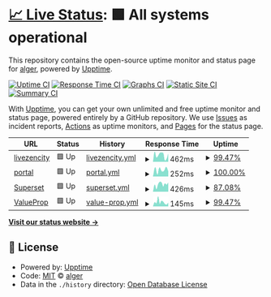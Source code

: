# [📈 Live Status](https://algers.github.io/zencity-status): <!--live status--> **🟩 All systems operational**

This repository contains the open-source uptime monitor and status page for [alger](https://algers.github.io/zencity-status), powered by [Upptime](https://github.com/upptime/upptime).

[![Uptime CI](https://github.com/algers/zencity-status/workflows/Uptime%20CI/badge.svg)](https://github.com/algers/zencity-status/actions?query=workflow%3A%22Uptime+CI%22)
[![Response Time CI](https://github.com/algers/zencity-status/workflows/Response%20Time%20CI/badge.svg)](https://github.com/algers/zencity-status/actions?query=workflow%3A%22Response+Time+CI%22)
[![Graphs CI](https://github.com/algers/zencity-status/workflows/Graphs%20CI/badge.svg)](https://github.com/algers/zencity-status/actions?query=workflow%3A%22Graphs+CI%22)
[![Static Site CI](https://github.com/algers/zencity-status/workflows/Static%20Site%20CI/badge.svg)](https://github.com/algers/zencity-status/actions?query=workflow%3A%22Static+Site+CI%22)
[![Summary CI](https://github.com/algers/zencity-status/workflows/Summary%20CI/badge.svg)](https://github.com/algers/zencity-status/actions?query=workflow%3A%22Summary+CI%22)

With [Upptime](https://upptime.js.org), you can get your own unlimited and free uptime monitor and status page, powered entirely by a GitHub repository. We use [Issues](https://github.com/algers/zencity-status/issues) as incident reports, [Actions](https://github.com/algers/zencity-status/actions) as uptime monitors, and [Pages](https://algers.github.io/zencity-status) for the status page.

<!--start: status pages-->
<!-- This summary is generated by Upptime (https://github.com/upptime/upptime) -->
<!-- Do not edit this manually, your changes will be overwritten -->
<!-- prettier-ignore -->
| URL | Status | History | Response Time | Uptime |
| --- | ------ | ------- | ------------- | ------ |
| <img alt="" src="https://favicons.githubusercontent.com/www.livezencity.com" height="13"> [livezencity](https://www.livezencity.com) | 🟩 Up | [livezencity.yml](https://github.com/algers/zencity-status/commits/HEAD/history/livezencity.yml) | <details><summary><img alt="Response time graph" src="./graphs/livezencity/response-time-week.png" height="20"> 462ms</summary><br><a href="https://algers.github.io/zencity-status/history/livezencity"><img alt="Response time 757" src="https://img.shields.io/endpoint?url=https%3A%2F%2Fraw.githubusercontent.com%2Falgers%2Fzencity-status%2FHEAD%2Fapi%2Flivezencity%2Fresponse-time.json"></a><br><a href="https://algers.github.io/zencity-status/history/livezencity"><img alt="24-hour response time 309" src="https://img.shields.io/endpoint?url=https%3A%2F%2Fraw.githubusercontent.com%2Falgers%2Fzencity-status%2FHEAD%2Fapi%2Flivezencity%2Fresponse-time-day.json"></a><br><a href="https://algers.github.io/zencity-status/history/livezencity"><img alt="7-day response time 462" src="https://img.shields.io/endpoint?url=https%3A%2F%2Fraw.githubusercontent.com%2Falgers%2Fzencity-status%2FHEAD%2Fapi%2Flivezencity%2Fresponse-time-week.json"></a><br><a href="https://algers.github.io/zencity-status/history/livezencity"><img alt="30-day response time 460" src="https://img.shields.io/endpoint?url=https%3A%2F%2Fraw.githubusercontent.com%2Falgers%2Fzencity-status%2FHEAD%2Fapi%2Flivezencity%2Fresponse-time-month.json"></a><br><a href="https://algers.github.io/zencity-status/history/livezencity"><img alt="1-year response time 757" src="https://img.shields.io/endpoint?url=https%3A%2F%2Fraw.githubusercontent.com%2Falgers%2Fzencity-status%2FHEAD%2Fapi%2Flivezencity%2Fresponse-time-year.json"></a></details> | <details><summary><a href="https://algers.github.io/zencity-status/history/livezencity">99.47%</a></summary><a href="https://algers.github.io/zencity-status/history/livezencity"><img alt="All-time uptime 99.80%" src="https://img.shields.io/endpoint?url=https%3A%2F%2Fraw.githubusercontent.com%2Falgers%2Fzencity-status%2FHEAD%2Fapi%2Flivezencity%2Fuptime.json"></a><br><a href="https://algers.github.io/zencity-status/history/livezencity"><img alt="24-hour uptime 97.82%" src="https://img.shields.io/endpoint?url=https%3A%2F%2Fraw.githubusercontent.com%2Falgers%2Fzencity-status%2FHEAD%2Fapi%2Flivezencity%2Fuptime-day.json"></a><br><a href="https://algers.github.io/zencity-status/history/livezencity"><img alt="7-day uptime 99.47%" src="https://img.shields.io/endpoint?url=https%3A%2F%2Fraw.githubusercontent.com%2Falgers%2Fzencity-status%2FHEAD%2Fapi%2Flivezencity%2Fuptime-week.json"></a><br><a href="https://algers.github.io/zencity-status/history/livezencity"><img alt="30-day uptime 99.77%" src="https://img.shields.io/endpoint?url=https%3A%2F%2Fraw.githubusercontent.com%2Falgers%2Fzencity-status%2FHEAD%2Fapi%2Flivezencity%2Fuptime-month.json"></a><br><a href="https://algers.github.io/zencity-status/history/livezencity"><img alt="1-year uptime 99.80%" src="https://img.shields.io/endpoint?url=https%3A%2F%2Fraw.githubusercontent.com%2Falgers%2Fzencity-status%2FHEAD%2Fapi%2Flivezencity%2Fuptime-year.json"></a></details>
| <img alt="" src="https://favicons.githubusercontent.com/portal.zencity.tools" height="13"> [portal](https://portal.zencity.tools) | 🟩 Up | [portal.yml](https://github.com/algers/zencity-status/commits/HEAD/history/portal.yml) | <details><summary><img alt="Response time graph" src="./graphs/portal/response-time-week.png" height="20"> 252ms</summary><br><a href="https://algers.github.io/zencity-status/history/portal"><img alt="Response time 361" src="https://img.shields.io/endpoint?url=https%3A%2F%2Fraw.githubusercontent.com%2Falgers%2Fzencity-status%2FHEAD%2Fapi%2Fportal%2Fresponse-time.json"></a><br><a href="https://algers.github.io/zencity-status/history/portal"><img alt="24-hour response time 201" src="https://img.shields.io/endpoint?url=https%3A%2F%2Fraw.githubusercontent.com%2Falgers%2Fzencity-status%2FHEAD%2Fapi%2Fportal%2Fresponse-time-day.json"></a><br><a href="https://algers.github.io/zencity-status/history/portal"><img alt="7-day response time 252" src="https://img.shields.io/endpoint?url=https%3A%2F%2Fraw.githubusercontent.com%2Falgers%2Fzencity-status%2FHEAD%2Fapi%2Fportal%2Fresponse-time-week.json"></a><br><a href="https://algers.github.io/zencity-status/history/portal"><img alt="30-day response time 214" src="https://img.shields.io/endpoint?url=https%3A%2F%2Fraw.githubusercontent.com%2Falgers%2Fzencity-status%2FHEAD%2Fapi%2Fportal%2Fresponse-time-month.json"></a><br><a href="https://algers.github.io/zencity-status/history/portal"><img alt="1-year response time 361" src="https://img.shields.io/endpoint?url=https%3A%2F%2Fraw.githubusercontent.com%2Falgers%2Fzencity-status%2FHEAD%2Fapi%2Fportal%2Fresponse-time-year.json"></a></details> | <details><summary><a href="https://algers.github.io/zencity-status/history/portal">100.00%</a></summary><a href="https://algers.github.io/zencity-status/history/portal"><img alt="All-time uptime 99.98%" src="https://img.shields.io/endpoint?url=https%3A%2F%2Fraw.githubusercontent.com%2Falgers%2Fzencity-status%2FHEAD%2Fapi%2Fportal%2Fuptime.json"></a><br><a href="https://algers.github.io/zencity-status/history/portal"><img alt="24-hour uptime 100.00%" src="https://img.shields.io/endpoint?url=https%3A%2F%2Fraw.githubusercontent.com%2Falgers%2Fzencity-status%2FHEAD%2Fapi%2Fportal%2Fuptime-day.json"></a><br><a href="https://algers.github.io/zencity-status/history/portal"><img alt="7-day uptime 100.00%" src="https://img.shields.io/endpoint?url=https%3A%2F%2Fraw.githubusercontent.com%2Falgers%2Fzencity-status%2FHEAD%2Fapi%2Fportal%2Fuptime-week.json"></a><br><a href="https://algers.github.io/zencity-status/history/portal"><img alt="30-day uptime 99.84%" src="https://img.shields.io/endpoint?url=https%3A%2F%2Fraw.githubusercontent.com%2Falgers%2Fzencity-status%2FHEAD%2Fapi%2Fportal%2Fuptime-month.json"></a><br><a href="https://algers.github.io/zencity-status/history/portal"><img alt="1-year uptime 99.98%" src="https://img.shields.io/endpoint?url=https%3A%2F%2Fraw.githubusercontent.com%2Falgers%2Fzencity-status%2FHEAD%2Fapi%2Fportal%2Fuptime-year.json"></a></details>
| <img alt="" src="https://favicons.githubusercontent.com/superset.zencity.tools" height="13"> [Superset](https://superset.zencity.tools) | 🟩 Up | [superset.yml](https://github.com/algers/zencity-status/commits/HEAD/history/superset.yml) | <details><summary><img alt="Response time graph" src="./graphs/superset/response-time-week.png" height="20"> 426ms</summary><br><a href="https://algers.github.io/zencity-status/history/superset"><img alt="Response time 577" src="https://img.shields.io/endpoint?url=https%3A%2F%2Fraw.githubusercontent.com%2Falgers%2Fzencity-status%2FHEAD%2Fapi%2Fsuperset%2Fresponse-time.json"></a><br><a href="https://algers.github.io/zencity-status/history/superset"><img alt="24-hour response time 475" src="https://img.shields.io/endpoint?url=https%3A%2F%2Fraw.githubusercontent.com%2Falgers%2Fzencity-status%2FHEAD%2Fapi%2Fsuperset%2Fresponse-time-day.json"></a><br><a href="https://algers.github.io/zencity-status/history/superset"><img alt="7-day response time 426" src="https://img.shields.io/endpoint?url=https%3A%2F%2Fraw.githubusercontent.com%2Falgers%2Fzencity-status%2FHEAD%2Fapi%2Fsuperset%2Fresponse-time-week.json"></a><br><a href="https://algers.github.io/zencity-status/history/superset"><img alt="30-day response time 496" src="https://img.shields.io/endpoint?url=https%3A%2F%2Fraw.githubusercontent.com%2Falgers%2Fzencity-status%2FHEAD%2Fapi%2Fsuperset%2Fresponse-time-month.json"></a><br><a href="https://algers.github.io/zencity-status/history/superset"><img alt="1-year response time 577" src="https://img.shields.io/endpoint?url=https%3A%2F%2Fraw.githubusercontent.com%2Falgers%2Fzencity-status%2FHEAD%2Fapi%2Fsuperset%2Fresponse-time-year.json"></a></details> | <details><summary><a href="https://algers.github.io/zencity-status/history/superset">87.08%</a></summary><a href="https://algers.github.io/zencity-status/history/superset"><img alt="All-time uptime 99.38%" src="https://img.shields.io/endpoint?url=https%3A%2F%2Fraw.githubusercontent.com%2Falgers%2Fzencity-status%2FHEAD%2Fapi%2Fsuperset%2Fuptime.json"></a><br><a href="https://algers.github.io/zencity-status/history/superset"><img alt="24-hour uptime 54.13%" src="https://img.shields.io/endpoint?url=https%3A%2F%2Fraw.githubusercontent.com%2Falgers%2Fzencity-status%2FHEAD%2Fapi%2Fsuperset%2Fuptime-day.json"></a><br><a href="https://algers.github.io/zencity-status/history/superset"><img alt="7-day uptime 87.08%" src="https://img.shields.io/endpoint?url=https%3A%2F%2Fraw.githubusercontent.com%2Falgers%2Fzencity-status%2FHEAD%2Fapi%2Fsuperset%2Fuptime-week.json"></a><br><a href="https://algers.github.io/zencity-status/history/superset"><img alt="30-day uptime 96.94%" src="https://img.shields.io/endpoint?url=https%3A%2F%2Fraw.githubusercontent.com%2Falgers%2Fzencity-status%2FHEAD%2Fapi%2Fsuperset%2Fuptime-month.json"></a><br><a href="https://algers.github.io/zencity-status/history/superset"><img alt="1-year uptime 99.38%" src="https://img.shields.io/endpoint?url=https%3A%2F%2Fraw.githubusercontent.com%2Falgers%2Fzencity-status%2FHEAD%2Fapi%2Fsuperset%2Fuptime-year.json"></a></details>
| <img alt="" src="https://favicons.githubusercontent.com/zencity.co" height="13"> [ValueProp](https://zencity.co) | 🟩 Up | [value-prop.yml](https://github.com/algers/zencity-status/commits/HEAD/history/value-prop.yml) | <details><summary><img alt="Response time graph" src="./graphs/value-prop/response-time-week.png" height="20"> 145ms</summary><br><a href="https://algers.github.io/zencity-status/history/value-prop"><img alt="Response time 157" src="https://img.shields.io/endpoint?url=https%3A%2F%2Fraw.githubusercontent.com%2Falgers%2Fzencity-status%2FHEAD%2Fapi%2Fvalue-prop%2Fresponse-time.json"></a><br><a href="https://algers.github.io/zencity-status/history/value-prop"><img alt="24-hour response time 113" src="https://img.shields.io/endpoint?url=https%3A%2F%2Fraw.githubusercontent.com%2Falgers%2Fzencity-status%2FHEAD%2Fapi%2Fvalue-prop%2Fresponse-time-day.json"></a><br><a href="https://algers.github.io/zencity-status/history/value-prop"><img alt="7-day response time 145" src="https://img.shields.io/endpoint?url=https%3A%2F%2Fraw.githubusercontent.com%2Falgers%2Fzencity-status%2FHEAD%2Fapi%2Fvalue-prop%2Fresponse-time-week.json"></a><br><a href="https://algers.github.io/zencity-status/history/value-prop"><img alt="30-day response time 150" src="https://img.shields.io/endpoint?url=https%3A%2F%2Fraw.githubusercontent.com%2Falgers%2Fzencity-status%2FHEAD%2Fapi%2Fvalue-prop%2Fresponse-time-month.json"></a><br><a href="https://algers.github.io/zencity-status/history/value-prop"><img alt="1-year response time 157" src="https://img.shields.io/endpoint?url=https%3A%2F%2Fraw.githubusercontent.com%2Falgers%2Fzencity-status%2FHEAD%2Fapi%2Fvalue-prop%2Fresponse-time-year.json"></a></details> | <details><summary><a href="https://algers.github.io/zencity-status/history/value-prop">99.47%</a></summary><a href="https://algers.github.io/zencity-status/history/value-prop"><img alt="All-time uptime 84.36%" src="https://img.shields.io/endpoint?url=https%3A%2F%2Fraw.githubusercontent.com%2Falgers%2Fzencity-status%2FHEAD%2Fapi%2Fvalue-prop%2Fuptime.json"></a><br><a href="https://algers.github.io/zencity-status/history/value-prop"><img alt="24-hour uptime 97.82%" src="https://img.shields.io/endpoint?url=https%3A%2F%2Fraw.githubusercontent.com%2Falgers%2Fzencity-status%2FHEAD%2Fapi%2Fvalue-prop%2Fuptime-day.json"></a><br><a href="https://algers.github.io/zencity-status/history/value-prop"><img alt="7-day uptime 99.47%" src="https://img.shields.io/endpoint?url=https%3A%2F%2Fraw.githubusercontent.com%2Falgers%2Fzencity-status%2FHEAD%2Fapi%2Fvalue-prop%2Fuptime-week.json"></a><br><a href="https://algers.github.io/zencity-status/history/value-prop"><img alt="30-day uptime 99.80%" src="https://img.shields.io/endpoint?url=https%3A%2F%2Fraw.githubusercontent.com%2Falgers%2Fzencity-status%2FHEAD%2Fapi%2Fvalue-prop%2Fuptime-month.json"></a><br><a href="https://algers.github.io/zencity-status/history/value-prop"><img alt="1-year uptime 84.36%" src="https://img.shields.io/endpoint?url=https%3A%2F%2Fraw.githubusercontent.com%2Falgers%2Fzencity-status%2FHEAD%2Fapi%2Fvalue-prop%2Fuptime-year.json"></a></details>

<!--end: status pages-->

[**Visit our status website →**](https://algers.github.io/zencity-status)

## 📄 License

- Powered by: [Upptime](https://github.com/upptime/upptime)
- Code: [MIT](./LICENSE) © [alger](https://algers.github.io/zencity-status)
- Data in the `./history` directory: [Open Database License](https://opendatacommons.org/licenses/odbl/1-0/)
